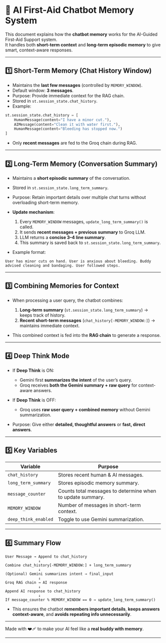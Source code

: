 
# 🧠 AI First-Aid Chatbot Memory System

This document explains how the **chatbot memory** works for the AI-Guided First-Aid Support system.  
It handles both **short-term context** and **long-term episodic memory** to give smart, context-aware responses.

---

## 1️⃣ Short-Term Memory (Chat History Window)

- Maintains the **last few messages** (controlled by `MEMORY_WINDOW`).
- Default window: **3 messages**.
- Purpose: Provide immediate context for the RAG chain.
- Stored in `st.session_state.chat_history`.
- Example:
```python
st.session_state.chat_history = [
    HumanMessage(content="I have a minor cut."),
    AIMessage(content="Clean it with water first."),
    HumanMessage(content="Bleeding has stopped now.")
]
````

* Only **recent messages** are fed to the Groq chain during RAG.

---

## 2️⃣ Long-Term Memory (Conversation Summary)

* Maintains a **short episodic summary** of the conversation.
* Stored in `st.session_state.long_term_summary`.
* Purpose: Retain important details over multiple chat turns without overloading short-term memory.
* **Update mechanism**:

  1. Every `MEMORY_WINDOW` messages, `update_long_term_summary()` is called.
  2. It sends **recent messages + previous summary** to Groq LLM.
  3. LLM returns a **concise 3–4 line summary**.
  4. This summary is saved back to `st.session_state.long_term_summary`.
* Example format:

```
User has minor cuts on hand. User is anxious about bleeding. Buddy advised cleaning and bandaging. User followed steps.
```

---

## 3️⃣ Combining Memories for Context

* When processing a user query, the chatbot combines:

  1. **Long-term summary** (`st.session_state.long_term_summary`) → keeps track of history.
  2. **Recent short-term messages** (`chat_history[-MEMORY_WINDOW:]`) → maintains immediate context.
* This combined context is fed into the **RAG chain** to generate a response.

---

## 4️⃣ Deep Think Mode

* If **Deep Think** is ON:

  * Gemini first **summarizes the intent** of the user’s query.
  * Groq receives **both the Gemini summary + raw query** for context-aware answers.
* If **Deep Think** is OFF:

  * Groq uses **raw user query + combined memory** without Gemini summarization.
* Purpose: Give either **detailed, thoughtful answers** or **fast, direct answers**.

---

## 5️⃣ Key Variables

| Variable             | Purpose                                                    |
| -------------------- | ---------------------------------------------------------- |
| `chat_history`       | Stores recent human & AI messages.                         |
| `long_term_summary`  | Stores episodic memory summary.                            |
| `message_counter`    | Counts total messages to determine when to update summary. |
| `MEMORY_WINDOW`      | Number of messages in short-term context.                  |
| `deep_think_enabled` | Toggle to use Gemini summarization.                        |

---

## 6️⃣ Summary Flow

```
User Message → Append to chat_history
               ↓
Combine chat_history[-MEMORY_WINDOW:] + long_term_summary
               ↓
(Optional) Gemini summarizes intent → final_input
               ↓
Groq RAG chain → AI response
               ↓
Append AI response to chat_history
               ↓
If message_counter % MEMORY_WINDOW == 0 → update_long_term_summary()
```

* This ensures the chatbot **remembers important details**, **keeps answers context-aware**, and **avoids repeating info unnecessarily**.

---

Made with ❤️‍🩹 to make your AI feel like a **real buddy with memory**.

---

